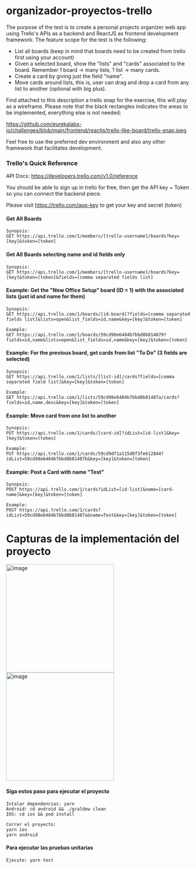 # organizador-proyectos-trello

The purpose of the test is to create a personal projects organizer web app using Trello's APIs as a backend and ReactJS as frontend development framework. The feature scope for the test is the following:
- List all boards (keep in mind that boards need to be created from trello first using your account)
- Given a selected board, show the "lists" and "cards" associated to the board. Remember 1 board -> many lists, 1 list -> many cards.
- Create a card by giving just the field "name".
- Move cards around lists, this is, user can drag and drop a card from any list to another  (optional with big plus).

Find attached to this description a trello snap for the exercise, this will play as a wireframe. Please note that the black rectangles indicates the areas to be implemented, everything else is not needed:

https://github.com/eurekalabs-io/challenges/blob/main/frontend/reactjs/trello-like-board/trello-snap.jpeg

Feel free to use the preferred dev environment and also any other framework that facilitates development.

### Trello's Quick Reference
API Docs: https://developers.trello.com/v1.0/reference

You should be able to sign up in trello for free, then get the API key + Token so you can connect the backend piece.

Please visit https://trello.com/app-key to get your key and secret (token)

#### Get All Boards
    Synopsis:
    GET https://api.trello.com/1/members/[trello-username]/boards?key=[key]&token=[token]

#### Get All Boards selecting name and id fields only
    Synopsis:
    GET https://api.trello.com/1/members/[trello-username]/boards?key=[key]&token=[token]&fields=[comma separated fields list]

#### Example: Get the "New Office Setup" board (ID = 1) with the associated lists (just id and name for them)
    Synopsis:
    GET https://api.trello.com/1/boards/[id-board]?fields=[comma separated fields list]&lists=open&list_fields=id,name&key=[key]&token=[token]

    Example:
    GET https://api.trello.com/1/boards/59cd98e6484b7bbd8b814879?fields=id,name&lists=open&list_fields=id,name&key=[key]&token=[token]

#### Example: For the previous board, get cards from list "To Do" (3 fields are selected)
    Synopsis:
    GET https://api.trello.com/1/lists/[list-id]/cards?fields=[comma separated field list]&key=[key]&token=[token]

    Example:
    GET https://api.trello.com/1/lists/59cd98e6484b7bbd8b81487a/cards?fields=id,name,desc&key=[key]&token=[token]

#### Example: Move card from one list to another
    Synopsis:
    PUT https://api.trello.com/1/cards/[card-id]?idList=[id-list]&key=[key]&token=[token]

    Example:
    PUT https://api.trello.com/1/cards/59cd9df1a115d8f3fe612844?idList=59cd98e6484b7bbd8b81487b&key=[key]&token=[token]

#### Example: Post a Card with name "Test"
    Synopsis:
    POST https://api.trello.com/1/cards?idList=[id-list]&name=[card-name]&key=[key]&token=[token]

    Example:
    POST https://api.trello.com/1/cards?idList=59cd98e6484b7bbd8b81487a&name=Test&key=[key]&token=[token]

# Capturas de la implementación del proyecto

<img width="294" alt="image" src="https://user-images.githubusercontent.com/29758966/233800105-17c2ae89-41bf-4cf2-8101-f3e55a52a5d4.png">

<img width="294" alt="image" src="https://user-images.githubusercontent.com/29758966/233800222-e0bf3332-68c8-41dd-b57f-76e516533add.png">

#### Siga estos paso para ejecutar el proyecto
    Intalar dependencias: yarn
    Android: cd android && ./graldew clean
    IOS: cd ios && pod install

    Correr el proyecto:
    yarn ios
    yarn android
    
#### Para ejecutar las pruebas unitarias
    Ejecute: yarn test




